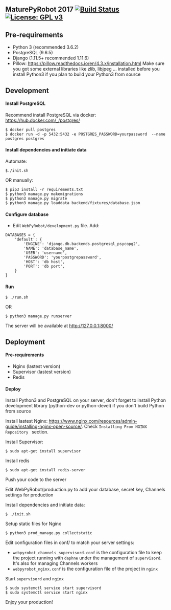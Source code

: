 ## MaturePyRobot 2017 [![Build Status](https://travis-ci.org/AlexAndriamahaleo/MaturePyRobots.svg?branch=master)](https://travis-ci.org/AlexAndriamahaleo/MaturePyRobots) [![License: GPL v3](https://img.shields.io/badge/License-GPL%20v3-blue.svg)](https://github.com/AlexAndriamahaleo/MaturePyRobots/blob/championship_dev/LICENSE)

## Pre-requirements

- Python 3 (recommended 3.6.2)
- PostgreSQL (9.6.5)
- Django (1.11.5+ recommended 1.11.6)
- Pillow: https://pillow.readthedocs.io/en/4.3.x/installation.html
Make sure you got some external libraries like zlib, libjpeg ... installed before you install Python3 if you plan to build your Python3 from source


## Development

#### Install PostgreSQL

Recommend install PostgreSQL via docker: https://hub.docker.com/_/postgres/
~~~~
$ docker pull postgres
$ docker run -d -p 5432:5432 -e POSTGRES_PASSWORD=yourpassword  --name postgres postgres
~~~~~

#### Install dependencies and initiate data
Automate:
~~~~~
$./init.sh
~~~~~
OR manually:
~~~~~
$ pip3 install -r requirements.txt
$ python3 manage.py makemigrations
$ python3 manage.py migrate
$ python3 manage.py loaddata backend/fixtures/database.json
~~~~~

#### Configure database
- Edit  `WebPyRobot/development.py` file. Add:

~~~~
DATABASES = {
    'default': {
        'ENGINE': 'django.db.backends.postgresql_psycopg2',
        'NAME': 'database_name',
        'USER': 'username',
        'PASSWORD': 'yourpostgrepassword',
        'HOST': 'db host',
        'PORT': 'db port',
    }
}
~~~~~

#### Run

~~~~
$ ./run.sh
~~~~
OR
~~~~~
$ python3 manage.py runserver
~~~~~
The server will be available at http://127.0.0.1:8000/


## Deployment

#### Pre-requirements
- Nginx (lastest version)
- Supervisor (lastest version)
- Redis

#### Deploy
Install Python3 and PostgreSQL on your server, don't forget to install Python development library (python-dev or python-devel) if you don't build Python from source

Install lastest Nginx: https://www.nginx.com/resources/admin-guide/installing-nginx-open-source/. Check `Installing From NGINX Repository
` section.

Install Supervisor:
~~~~
$ sudo apt-get install supervisor
~~~~
Install redis
~~~~
$ sudo apt-get install redis-server
~~~~

Push your code to the server

Edit WebPyRobot/production.py to add your database, secret key, Channels settings for production

Install dependencies and initiate data:
~~~~
$ ./init.sh
~~~~
Setup static files for Nginx
~~~~
$ python3 prod_manage.py collectstatic
~~~~
Edit configuration files in conf/ to match your server settings:

- `webpyrobot_channels_supervisord.conf` is the configuration file to keep the project running with `daphne` under the management of `supervisord`. It's also for managing Channels workers
- `webpyrobot_nginx.conf` is the  configuration file of the project in `nginx`

Start `supervisord` and `nginx`

~~~~
$ sudo systemctl service start supervisord
$ sudo systemctl service start nginx
~~~~

Enjoy your production!

